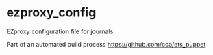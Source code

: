 # ezproxy_config
EZproxy configuration file for journals

Part of an automated build process https://github.com/cca/ets_puppet
